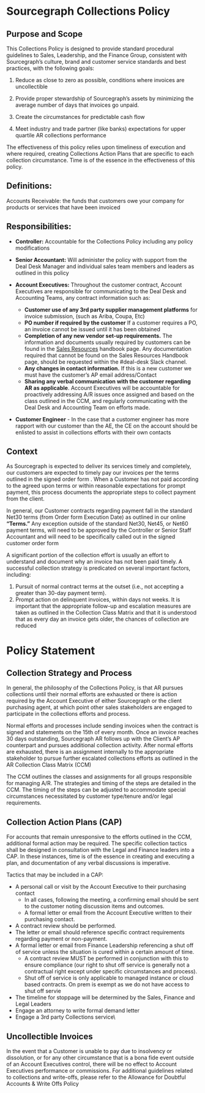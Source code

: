# Sourcegraph Collections Policy

## Purpose and Scope

This Collections Policy is designed to provide standard procedural guidelines to Sales, Leadership, and the Finance Group, consistent with Sourcegraph’s culture, brand and customer service standards and best practices, with the following goals:

1. Reduce as close to zero as possible, conditions where invoices are uncollectible

2. Provide proper stewardship of Sourcegraph’s assets by minimizing the average number of days that invoices go unpaid.

3. Create the circumstances for predictable cash flow

4. Meet industry and trade partner (like banks) expectations for upper quartile AR collections performance

The effectiveness of this policy relies upon timeliness of execution and where required, creating Collections Action Plans that are specific to each collection circumstance. Time is of the essence in the effectiveness of this policy.

## Definitions:

Accounts Receivable: the funds that customers owe your company for products or services that have been invoiced

## Responsibilities:

- **Controller:** Accountable for the Collections Policy including any policy modifications

- **Senior Accountant:** Will administer the policy with support from the Deal Desk Manager and individual sales team members and leaders as outlined in this policy

- **Account Executives:** Throughout the customer contract, Account Executives are responsible for communicating to the Deal Desk and Accounting Teams, any contract information such as:

  - **Customer use of any 3rd party supplier management platforms** for invoice submission, (such as Ariba, Coupa, Etc)
  - **PO number if required by the customer** If a customer requires a PO, an invoice cannot be issued until it has been obtained
  - **Completion of any new vendor set-up requirements.** The information and documents usually required by customers can be found in the [Sales Resources](tools/salesresources.md) handbook page. Any documentation required that cannot be found on the Sales Resources Handbook page, should be requested within the #deal-desk Slack channel.
  - **Any changes in contact information.** If this is a new customer we must have the customer’s AP email address/Contact
  - **Sharing any verbal communication with the customer regarding AR as applicable**.
    Account Executives will be accountable for proactively addressing A/R issues once assigned and based on the class outlined in the CCM, and regularly communicating with the Deal Desk and Accounting Team on efforts made.

- **Customer Engineer** - In the case that a customer engineer has more rapport with our customer than the AE, the CE on the account should be enlisted to assist in collections efforts with their own contacts

## Context

As Sourcegraph is expected to deliver its services timely and completely, our customers are expected to timely pay our invoices per the terms outlined in the signed order form . When a Customer has not paid according to the agreed upon terms or within reasonable expectations for prompt payment, this process documents the appropriate steps to collect payment from the client.

In general, our Customer contracts regarding payment fall in the standard Net30 terms (from Order form Execution Date) as outlined in our online **“Terms.”** Any exception outside of the standard Net30, Net45, or Net60 payment terms, will need to be approved by the Controller or Senior Staff Accountant and will need to be specifically called out in the signed customer order form

A significant portion of the collection effort is usually an effort to understand and document why an invoice has not been paid timely. A successful collection strategy is predicated on several important factors, including:

1. Pursuit of normal contract terms at the outset (i.e., not accepting a greater than 30-day payment term).
2. Prompt action on delinquent invoices, within days not weeks. It is important that the appropriate follow-up and escalation measures are taken as outlined in the Collection Class Matrix and that it is understood that as every day an invoice gets older, the chances of collection are reduced

# Policy Statement

## Collection Strategy and Process

In general, the philosophy of the Collections Policy, is that AR pursues collections until their normal efforts are exhausted or there is action required by the Account Executive of either Sourcegraph or the client purchasing agent, at which point other sales stakeholders are engaged to participate in the collections efforts and process.

Normal efforts and processes include sending invoices when the contract is signed and statements on the 15th of every month. Once an invoice reaches 30 days outstanding, Sourcegraph AR follows up with the Client’s AP counterpart and pursues additional collection activity. After normal efforts are exhausted, there is an assignment internally to the appropriate stakeholder to pursue further escalated collections efforts as outlined in the AR Collection Class Matrix (CCM)

The CCM outlines the classes and assignments for all groups responsible for managing A/R. The strategies and timing of the steps are detailed in the CCM. The timing of the steps can be adjusted to accommodate special circumstances necessitated by customer type/tenure and/or legal requirements.

## Collection Action Plans (CAP)

For accounts that remain unresponsive to the efforts outlined in the CCM, additional formal action may be required. The specific collection tactics shall be designed in consultation with the Legal and Finance leaders into a CAP. In these instances, time is of the essence in creating and executing a plan, and documentation of any verbal discussions is imperative.

Tactics that may be included in a CAP:

- A personal call or visit by the Account Executive to their purchasing contact
  - In all cases, following the meeting, a confirming email should be sent to the customer noting discussion items and outcomes.
  - A formal letter or email from the Account Executive written to their purchasing contact.
- A contract review should be performed.
- The letter or email should reference specific contract requirements regarding payment or non-payment.
- A formal letter or email from Finance Leadership referencing a shut off of service unless the situation is cured within a certain amount of time.
  - A contract review MUST be performed in conjunction with this to ensure compliance (our right to shut off service is generally not a contractual right except under specific circumstances and process).
  - Shut off of service is only applicable to managed instance or cloud based contracts. On prem is exempt as we do not have access to shut off servie
- The timeline for stoppage will be determined by the Sales, Finance and Legal Leaders
- Engage an attorney to write formal demand letter
- Engage a 3rd party Collections service\

## Uncollectible Invoices

In the event that a Customer is unable to pay due to insolvency or dissolution, or for any other circumstance that is a bona fide event outside of an Account Executives control, there will be no effect to Account Executives performance or commissions. For additional guidelines related to collections and write-offs, please refer to the Allowance for Doubtful Accounts & Write Offs Policy
